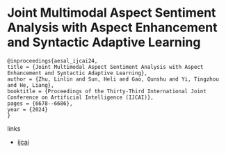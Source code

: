 # Joint Multimodal Aspect Sentiment Analysis with Aspect Enhancement and Syntactic Adaptive Learning

```
@inproceedings{aesal_ijcai24,
title = {Joint Multimodal Aspect Sentiment Analysis with Aspect Enhancement and Syntactic Adaptive Learning},
author = {Zhu, Linlin and Sun, Heli and Gao, Qunshu and Yi, Tingzhou and He, Liang},
booktitle = {Proceedings of the Thirty-Third International Joint Conference on Artificial Intelligence (IJCAI)},
pages = {6678--6686},
year = {2024}
}
```

links
- [ijcai](https://www.ijcai.org/proceedings/2024/738)
